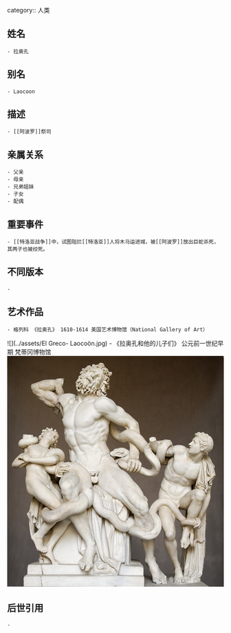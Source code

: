 category:: 人类
## 姓名
	- 拉奥孔
## 别名
	- Laocoon
## 描述
	- [[阿波罗]]祭司
## 亲属关系
	- 父亲
	- 母亲
	- 兄弟姐妹
	- 子女
	- 配偶
## 重要事件
	- [[特洛亚战争]]中，试图阻拦[[特洛亚]]人将木马运进城，被[[阿波罗]]放出巨蛇杀死，其两子也被绞死。
## 不同版本
	-
## 艺术作品
	- 格列科 《拉奥孔》 1610-1614 美国艺术博物馆（National Gallery of Art）
 ![](../assets/El Greco- Laocoön.jpg)
	- 《拉奥孔和他的儿子们》 公元前一世纪早期 梵蒂冈博物馆
 ![](../assets/Laocoon.jpg)
## 后世引用
	-
